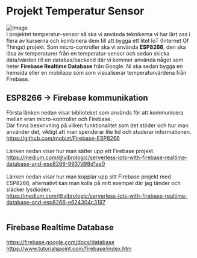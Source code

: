 # Projekt Temperatur Sensor
![Image](https://miro.medium.com/max/620/1*7Bant1MC0RQDQMVf4XQR8g.jpeg)
<br>
I projektet temperatur-sensor så ska vi använda teknikerna vi har lärt oss i flera av kurserna och kombinera dem till att bygga ett litet IoT (Internet Of Things) projekt.
Som micro-controller ska vi använda **ESP8266**, den ska läsa av temperaturer från en temperatur-sensor och sedan skicka data/värden till en databas/backend där vi kommer använda något som heter **Firebase Realtime Database** från Google. Ni ska sedan bygga en hemsida eller en mobilapp som som visualiserar temperaturvärdena från Firebase.

## ESP8266 -> Firebase kommunikation
Första länken nedan visar biblioteket som används för att kommunicera mellan eran micro-kontroller och Firebase.<br>
Där finns beskrivning på vilken funktionalitet som det stöder och hur man använder det, viktigt att man spenderar lite tid och studerar informationen.<br>
<https://github.com/mobizt/Firebase-ESP8266>
<br>
<br>
Länken nedan visar hur man sätter upp ett Firebase projekt.<br>
<https://medium.com/@vibrologic/serverless-iots-with-firebase-realtime-database-and-esp8266-9937d98d1ae0>
<br>
<br>
Länken nedan visar hur man kopplar upp sitt Firebase projekt med ESP8266, alternativt kan man kolla på mitt exempel där jag tänder och släcker lysdioden.<br>
<https://medium.com/@vibrologic/serverless-iots-with-firebase-realtime-database-and-esp8266-e624304c3197>
<br>
<br>
## Firebase Realtime Database

<https://firebase.google.com/docs/database>
<br>
<https://www.tutorialspoint.com/firebase/index.htm>

